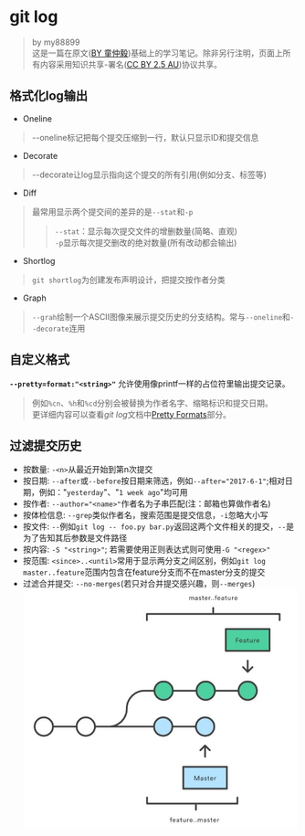 # git log
>by my88899  
这是一篇在原文([BY 童仲毅](https://github.com/geeeeeeeeek/git-recipes/wiki/5.3-Git-log%E9%AB%98%E7%BA%A7%E7%94%A8%E6%B3%95))基础上的学习笔记。除非另行注明，页面上所有内容采用知识共享-署名([CC BY 2.5 AU](http://creativecommons.org/licenses/by/2.5/au/deed.zh))协议共享。

## 格式化log输出
* Oneline
>--oneline标记把每个提交压缩到一行，默认只显示ID和提交信息
* Decorate
>--decorate让log显示指向这个提交的所有引用(例如分支、标签等)
* Diff
>最常用显示两个提交间的差异的是`--stat`和`-p`
>>`--stat`：显示每次提交文件的增删数量(简略、直观)  
`-p`显示每次提交删改的绝对数量(所有改动都会输出)
* Shortlog
>`git shortlog`为创建发布声明设计，把提交按作者分类
* Graph
>`--grah`绘制一个ASCII图像来展示提交历史的分支结构。常与`--oneline`和`--decorate`连用
## 自定义格式
**`--pretty=format:"<string>"`**
允许使用像printf一样的占位符里输出提交记录。
>例如`%cn`、`%h`和`%cd`分别会被替换为作者名字、缩略标识和提交日期。  
更详细内容可以查看*git log*文档中[Pretty Formats](https://www.kernel.org/pub/software/scm/git/docs/git-log.html#_pretty_formats)部分。
## 过滤提交历史
* 按数量: `-<n>`从最近开始到第n次提交
* 按日期: `--after`或`--before`按日期来筛选，例如`--after="2017-6-1"`;相对日期，例如："`yesterday`"、"`1 week ago`"均可用
* 按作者: `--author="<name>"`作者名为子串匹配(注：邮箱也算做作者名)
* 按体检信息: `--grep`类似作者名，搜索范围是提交信息，`-i`忽略大小写
* 按文件: `--`例如`git log -- foo.py bar.py`返回这两个文件相关的提交，`--`是为了告知其后参数是文件路径
* 按内容: `-S "<string>"`; 若需要使用正则表达式则可使用`-G "<regex>"`
* 按范围: `<since>..<until>`常用于显示两分支之间区别，例如`git log master..feature`范围内包含在feature分支而不在master分支的提交
* 过滤合并提交: `--no-merges`(若只对合并提交感兴趣，则`--merges`)
![](./src/since..until.jpg)
